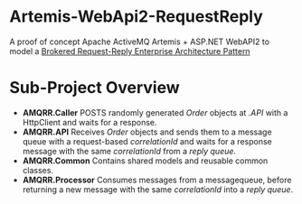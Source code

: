 # Artemis-WebApi2-RequestReply
A proof of concept Apache ActiveMQ Artemis + ASP.NET WebAPI2 to model a 
[Brokered Request-Reply Enterprise Architecture Pattern](https://www.enterpriseintegrationpatterns.com/patterns/messaging/RequestReply.html)

# Sub-Project Overview

* **AMQRR.Caller** POSTS randomly generated *Order* objects at *.API* with a HttpClient and waits for a response.
* **AMQRR.API**	Receives *Order* objects and sends them to a message queue with a request-based *correlationId* and waits for a response message with the same *correlationId* from a *reply queue*.
* **AMQRR.Common** Contains shared models and reusable common classes.
* **AMQRR.Processor** Consumes messages from a messagequeue, before returning a new message with the same *correlationId* into a *reply queue*.
